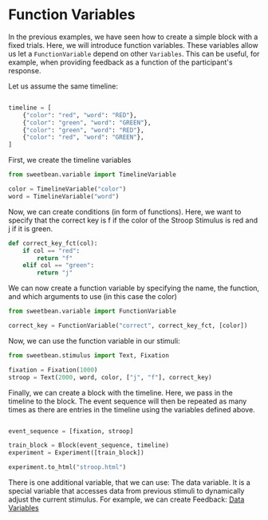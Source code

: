 # Function Variables

In the previous examples, we have seen how to create a simple block with a fixed trials. Here, we will introduce function
variables. These variables allow us let a ``FunctionVariable`` depend on other ``Variables``. This can be useful, for example, when providing feedback as a function of the participant's response. 

Let us assume the same timeline:

```python

timeline = [
    {"color": "red", "word": "RED"},
    {"color": "green", "word": "GREEN"},
    {"color": "green", "word": "RED"},
    {"color": "red", "word": "GREEN"},
]
```

First, we create the timeline variables

```python
from sweetbean.variable import TimelineVariable

color = TimelineVariable("color")
word = TimelineVariable("word")
```

Now, we can create conditions (in form of functions). Here, we want to specify that the correct key is f if the color of
the Stroop Stimulus is red and j if it is green.

```python
def correct_key_fct(col):
    if col == "red":
        return "f"
    elif col == "green":
        return "j"
```

We can now create a function variable by specifying the name, the function, and which arguments to use (in this case the color)

```python
from sweetbean.variable import FunctionVariable

correct_key = FunctionVariable("correct", correct_key_fct, [color])
```

Now, we can use the function variable in our stimuli:

```python
from sweetbean.stimulus import Text, Fixation

fixation = Fixation(1000)
stroop = Text(2000, word, color, ["j", "f"], correct_key)
```

Finally, we can create a block with the timeline. Here, we pass in the timeline to the block. The event sequence will
then be repeated as many times as there are entries in the timeline using the variables defined above.

```python

event_sequence = [fixation, stroop]

train_block = Block(event_sequence, timeline)
experiment = Experiment([train_block])

experiment.to_html("stroop.html")
```

There is one additional variable, that we can use: The data variable. It is a special variable that accesses data from previous stimuli to dynamically adjust the current stimulus. For example, we can create Feedback:
[Data Variables](data_variables.md)
